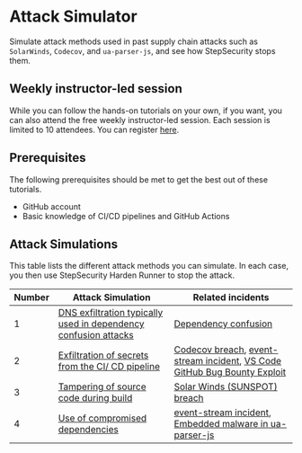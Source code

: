 # Attack Simulator

Simulate attack methods used in past supply chain attacks such as `SolarWinds`, `Codecov`, and `ua-parser-js`, and see how StepSecurity stops them.

## Weekly instructor-led session

While you can follow the hands-on tutorials on your own, if you want, you can also attend the free weekly instructor-led session. Each session is limited to 10 attendees. You can register [here](https://calendly.com/varunsh-step/supply-chain-goat).

## Prerequisites

The following prerequisites should be met to get the best out of these tutorials.

- GitHub account
- Basic knowledge of CI/CD pipelines and GitHub Actions

## Attack Simulations

This table lists the different attack methods you can simulate. In each case, you then use StepSecurity Harden Runner to stop the attack.

| Number | Attack Simulation                                                                          | Related incidents                                                                                                                                                                                                                                                                                                             |
| ------ | ------------------------------------------------------------------------------------------ | ----------------------------------------------------------------------------------------------------------------------------------------------------------------------------------------------------------------------------------------------------------------------------------------------------------------------------- |
| 1      | [DNS exfiltration typically used in dependency confusion attacks](docs/DNSExfiltration.md) | [Dependency confusion](https://medium.com/@alex.birsan/dependency-confusion-4a5d60fec610)                                                                                                                                                                                                                                     |
| 2      | [Exfiltration of secrets from the CI/ CD pipeline](docs/RestrictOutboundTraffic.md)        | [Codecov breach](https://about.codecov.io/security-update/), [event-stream incident](https://blog.npmjs.org/post/180565383195/details-about-the-event-stream-incident.html), [VS Code GitHub Bug Bounty Exploit](https://www.bleepingcomputer.com/news/security/heres-how-a-researcher-broke-into-microsoft-vs-codes-github/) |
| 3      | [Tampering of source code during build](docs/MonitorSourceCode.md)                         | [Solar Winds (SUNSPOT) breach](http://crowdstrike.com/blog/sunspot-malware-technical-analysis/)                                                                                                                                                                                                                               |
| 4      | [Use of compromised dependencies](docs/CompromisedDependency.md)                           | [event-stream incident](https://blog.npmjs.org/post/180565383195/details-about-the-event-stream-incident.html), [Embedded malware in ua-parser-js](https://github.com/advisories/GHSA-pjwm-rvh2-c87w)                                                                                                                         |
